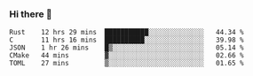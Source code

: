### Hi there 👋

<!--
**WShiBin/WShiBin** is a ✨ _special_ ✨ repository because its `README.md` (this file) appears on your GitHub profile.

Here are some ideas to get you started:

- 🔭 I’m currently working on ...
- 🌱 I’m currently learning ...
- 👯 I’m looking to collaborate on ...
- 🤔 I’m looking for help with ...
- 💬 Ask me about ...
- 📫 How to reach me: ...
- 😄 Pronouns: ...
- ⚡ Fun fact: ...
-->

<!--START_SECTION:waka-->
```text
Rust    12 hrs 29 mins  ███████████░░░░░░░░░░░░░░   44.34 % 
C       11 hrs 16 mins  ██████████░░░░░░░░░░░░░░░   39.98 % 
JSON    1 hr 26 mins    █▒░░░░░░░░░░░░░░░░░░░░░░░   05.14 % 
CMake   44 mins         ▓░░░░░░░░░░░░░░░░░░░░░░░░   02.66 % 
TOML    27 mins         ▒░░░░░░░░░░░░░░░░░░░░░░░░   01.65 % 
```
<!--END_SECTION:waka-->
